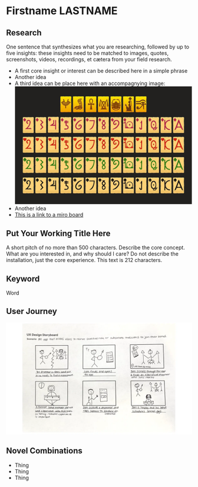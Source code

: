 # Firstname LASTNAME

## Research
One sentence that synthesizes what you are researching, followed by up to five insights: these insights need to be matched to images, quotes, screenshots, videos, recordings, et cætera from your field research.

- A first core insight or interest can be described here in a simple phrase
- Another idea
- A third idea can be place here with an accompagnying image:
![Egyption Deck](./images/egyptian-full-deck.jpg)
- Another idea
- [This is a link to a miro board](https://miro.com/app/board/uXjVJFuAjSQ=/)

## Put Your Working Title Here
A short pitch of no more than 500 characters. Describe the core concept. What are you interested in, and why should I care? Do not describe the installation, just the core experience. This text is 212 characters.

## Keyword
Word

## User Journey
![Storyboard](images/user-journey-storyboard.png)

## Novel Combinations
- Thing
- Thing
- Thing
